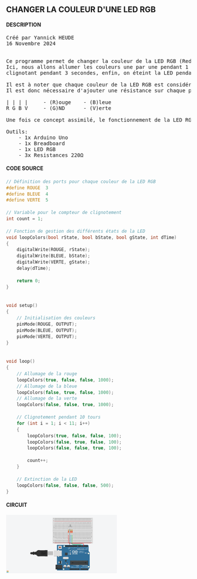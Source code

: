 ## CHANGER LA COULEUR D'UNE LED RGB

#### DESCRIPTION

<pre>
Créé par Yannick HEUDE
16 Novembre 2024


Ce programme permet de changer la couleur de la LED RGB (Red, Green, Blue) en fonction de nos besoins.
Ici, nous allons allumer les couleurs une par une pendant 1 seconde, puis toutes en même temps en 
clignotant pendant 3 secondes, enfin, on éteint la LED pendant 1 seconde et la boucle repart.

Il est à noter que chaque couleur de la LED RGB est considérée comme une LED à part entière.
Il est donc nécessaire d'ajouter une résistance sur chaque patte gérant une couleur.

| | | |     - (R)ouge    - (B)leue
R G B V     - (G)ND      - (V)erte

Une fois ce concept assimilé, le fonctionnement de la LED RGB est identique aux LEDs classiques.

Outils:
    - 1x Arduino Uno
    - 1x Breadboard
    - 1x LED RGB
    - 3x Resistances 220Ω
</pre>

#### CODE SOURCE

```c
// Définition des ports pour chaque couleur de la LED RGB
#define ROUGE  3
#define BLEUE  4
#define VERTE  5

// Variable pour le compteur de clignotement
int count = 1;

// Fonction de gestion des différents états de la LED
void loopColors(bool rState, bool bState, bool gState, int dTime)
{
    digitalWrite(ROUGE, rState);
    digitalWrite(BLEUE, bState);
    digitalWrite(VERTE, gState);
    delay(dTime);

    return 0;
}


void setup()
{
    // Initialisation des couleurs
    pinMode(ROUGE, OUTPUT);  
    pinMode(BLEUE, OUTPUT);
    pinMode(VERTE, OUTPUT);
}


void loop()
{
    // Allumage de la rouge
    loopColors(true, false, false, 1000);
    // Allumage de la bleue
    loopColors(false, true, false, 1000);
    // Allumage de la verte
    loopColors(false, false, true, 1000);

    // Clignotement pendant 10 tours
    for (int i = 1; i < 11; i++)
    {
        loopColors(true, false, false, 100);
        loopColors(false, true, false, 100);
        loopColors(false, false, true, 100);

        count++;
    }
    
    // Extinction de la LED
    loopColors(false, false, false, 500);
}
```

#### CIRCUIT

<div align="left">
    <img
        src="https://github.com/AyckinnLisa/arduino/blob/main/pics/led_rgb.png"
        style="width:60%">
</div>
